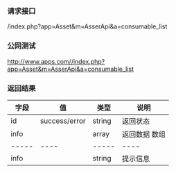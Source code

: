 ### **请求接口**
/index.php?app=Asset&m=AsserApi&a=consumable_list



### **公网测试**
http://www.apps.com//index.php?app=Asset&m=AsserApi&a=consumable_list



### **返回结果**
|字段        |值             |类型    |说明        |
| ---------  |--------       |--------|--------    |
|id          |success/error  |string  |返回状态    |
|info        |               |array   |返回数据 数组    |
|-----       |----           |-----   |----        |
|info|       |string         |         提示信息|
